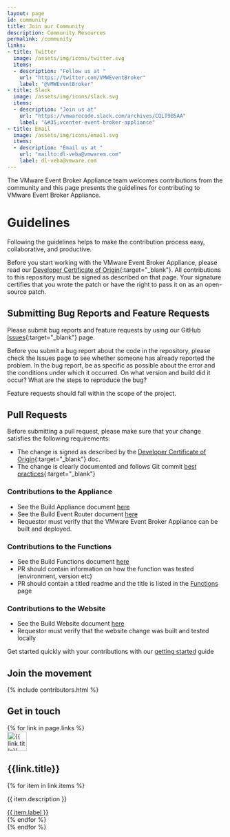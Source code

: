 ```yaml
---
layout: page
id: community
title: Join our Community
description: Community Resources
permalink: /community
links:
- title: Twitter
  image: /assets/img/icons/twitter.svg
  items:
  - description: "Follow us at "
    url: "https://twitter.com/VMWEventBroker"
    label: "@VMWEventBroker"
- title: Slack
  image: /assets/img/icons/slack.svg
  items: 
  - description: "Join us at"
    url: "https://vmwarecode.slack.com/archives/CQLT9B5AA"
    label: "&#35;vcenter-event-broker-appliance"
- title: Email
  image: /assets/img/icons/email.svg
  items: 
  - description: "Email us at "
    url: "mailto:dl-veba@vmwarem.com"
    label: dl-veba@vmware.com
---
```



The VMware Event Broker Appliance team welcomes contributions from the community and this page presents the guidelines for contributing to VMware Event Broker Appliance. 

# Guidelines

Following the guidelines helps to make the contribution process easy, collaborative, and productive.

Before you start working with the VMware Event Broker Appliance, please read our [Developer Certificate of Origin](https://cla.vmware.com/dco){:target="_blank"}. All contributions to this repository must be signed as described on that page. Your signature certifies that you wrote the patch or have the right to pass it on as an open-source patch.

## Submitting Bug Reports and Feature Requests

Please submit bug reports and feature requests by using our GitHub [Issues](https://github.com/vmware-samples/vcenter-event-broker-appliance/issues){:target="_blank"} page.

Before you submit a bug report about the code in the repository, please check the Issues page to see whether someone has already reported the problem. In the bug report, be as specific as possible about the error and the conditions under which it occurred. On what version and build did it occur? What are the steps to reproduce the bug?

Feature requests should fall within the scope of the project.

## Pull Requests

Before submitting a pull request, please make sure that your change satisfies the following requirements:
- The change is signed as described by the [Developer Certificate of Origin](https://cla.vmware.com/dco){:target="_blank"} doc.
- The change is clearly documented and follows Git commit [best practices](https://chris.beams.io/posts/git-commit/){:target="_blank"}

### Contributions to the Appliance 
  - See the Build Appliance document [here](/kb/contribute-appliance)
  - See the Build Event Router document [here](/kb/contribute-eventrouter)
  - Requestor must verify that the VMware Event Broker Appliance can be built and deployed. 

### Contributions to the Functions
  - See the Build Functions document [here](/kb/contribute-functions)
  - PR should contain information on how the function was tested (environment, version etc)
  - PR should contain a titled readme and the title is listed in the [Functions](/examples) page

### Contributions to the Website
  - See the Build Website document [here](/kb/contribute-functions)
  - Requestor must verify that the website change was built and tested locally

Get started quickly with your contributions with our [getting started](/kb/contribute-start) guide

## Join the movement

<div id="contributors-veba" class="section section-background-{{ page.backgrounds.team }} p-3">
    {% include contributors.html %}
</div>

## Get in touch
<div class="container pb-3 pt-0">
  <div class="row justify-content-md-center">
    {% for link in page.links %}
    <div class="col-md-4 community-item text-center pt-2">
      <div class="icon mt-2">
        <img src="{{ link.image | relative_url }}" style="height: 45px;" alt="{{ link.title}}">
      </div>
      <h2 class="mt-2">{{link.title}}</h2>
      {% for item in link.items %}
      <div class="link-description">
        <p class="mb-0 pb-0">{{ item.description }}</p>
        <span class="mt-0 pt-0"><a href="{{ item.url }}" target="_blank">{{ item.label }}</a></span>
      </div>
      {% endfor %}
    </div>
    {% endfor %}
  </div>
</div>